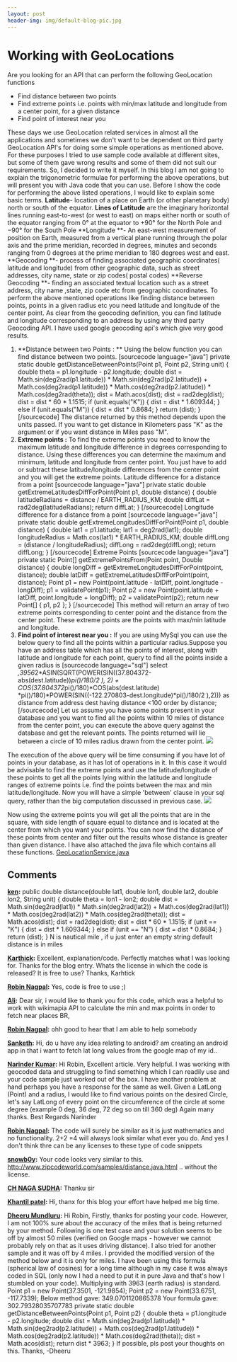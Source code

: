 ```yaml
---
layout: post
header-img: img/default-blog-pic.jpg
---
```


# Working with GeoLocations

Are you looking for an API that can perform the following GeoLocation functions 

  * Find distance between two points
  * Find extreme points i.e. points with min/max latitude and longitude from a center point, for a given distance
  * Find point of interest near you

These days we use GeoLocation related services in almost all the applications and sometimes we don't want to be dependent on third party GeoLocation API's for doing some simple operations as mentioned above. For these purposes I tried to use sample code available at different sites, but some of them gave wrong results and some of them did not suit our requirements. So, I decided to write it myself.  In this blog I am not going to explain the trigonometric formulae for performing the above operations, but will present you with Java code that you can use. Before I show the code for performing the above listed operations, I would like to explain some basic terms. **Latitude**\- location of a place on Earth (or other planetary body) north or south of the equator. **Lines of Latitude** are the imaginary horizontal lines running east-to-west (or west to east) on maps either north or south of the equator ranging from 0° at the equator to +90° for the North Pole and −90° for the South Pole **Longitude **\- An east-west measurement of position on Earth, measured from a vertical plane running through the polar axis and the prime meridian, recorded in degrees, minutes and seconds ranging from 0 degrees at the prime meridian to 180 degrees west and east. **Geocoding **\- process of finding associated geographic coordinates( latitude and longitude) from other geographic data, such as street addresses, city name, state or zip codes( postal codes) **Reverse Geocoding **\- finding an associated textual location such as a street address, city name ,state, zip code etc from geographic coordinates. To perform the above mentioned operations like finding distance between points, points in a given radius etc you need latitude and longitude of the center point. As clear from the geocoding definition, you can find latitude and longitude corresponding to an address by using any third party Geocoding API. I have used google geocoding api's which give very good results. 

  1. **Distance between two Points : ** Using the below function you can find distance between two points. [sourcecode language="java"] private static double getDistanceBetweenPoints(Point p1, Point p2, String unit) { double theta = p1.longitude - p2.longitude; double dist = Math.sin(deg2rad(p1.latitude)) * Math.sin(deg2rad(p2.latitude)) \+ Math.cos(deg2rad(p1.latitude)) * Math.cos(deg2rad(p2.latitude)) * Math.cos(deg2rad(theta)); dist = Math.acos(dist); dist = rad2deg(dist); dist = dist * 60 * 1.1515; if (unit.equals("K")) { dist = dist * 1.609344; } else if (unit.equals("M")) { dist = dist * 0.8684; } return (dist); } [/sourcecode] The distance returned by this method depends upon the units passed. If you want to get distance in Kilometers pass "K" as the argument or if you want distance in Miles pass "M".
  2. **Extreme points :** To find the extreme points you need to know the maximum latitude and longitude difference in degrees corresponding to distance. Using these differences you can determine the maximum and minimum, latitude and longitude from center point. You just have to add or subtract these latitude/longitude differences from the center point and you will get the extreme points. Latitude difference for a distance from a point [sourcecode language="java"] private static double getExtremeLatitudesDiffForPoint(Point p1, double distance) { double latitudeRadians = distance / EARTH_RADIUS_KM; double diffLat = rad2deg(latitudeRadians); return diffLat; } [/sourcecode] Longitude difference for a distance from a point [sourcecode language="java"] private static double getExtremeLongitudesDiffForPoint(Point p1, double distance) { double lat1 = p1.latitude; lat1 = deg2rad(lat1); double longitudeRadius = Math.cos(lat1) * EARTH_RADIUS_KM; double diffLong = (distance / longitudeRadius); diffLong = rad2deg(diffLong); return diffLong; } [/sourcecode] Extreme Points [sourcecode language="java"] private static Point[] getExtremePointsFrom(Point point, Double distance) { double longDiff = getExtremeLongitudesDiffForPoint(point, distance); double latDiff = getExtremeLatitudesDiffForPoint(point, distance); Point p1 = new Point(point.latitude - latDiff, point.longitude \- longDiff); p1 = validatePoint(p1); Point p2 = new Point(point.latitude + latDiff, point.longitude \+ longDiff); p2 = validatePoint(p2); return new Point[] { p1, p2 }; } [/sourcecode] This method will return an array of two extreme points corresponding to center point and the distance from the center point. These extreme points are the points with max/min latitude and longitude.
  3. **Find point of interest near you :** If you are using MySql you can use the below query to find all the points within a particular radius.Suppose you have an address table which has all the points of interest, along with latitude and longitude for each point, query to find all the points inside a given radius is [sourcecode language="sql"] select *,3956*2*ASIN(SQRT(POWER(SIN((37.804372-abs(dest.latitude))*pi()/180/2 ), 2) + COS(37.804372*pi()/180)*COS(abs(dest.latitude) *pi()/180)*POWER(SIN((-122.270803-dest.longitude)*pi()/180/2 ),2))) as distance from address dest having distance <100 order by distance; [/sourcecode] Let us assume you have some points present in your database and you want to find all the points within 10 miles of distance from the center point, you can execute the above query against the database and get the relevant points. The points returned will lie between a circle of 10 miles radius drawn from the center point. ![](/wp-content/uploads/2010/10/within-radius3.png)   
  
  
  
  
  
  
  
  
  
  
  
  
  
  
The execution of the above query will be time consuming if you have lot of points in your database, as it has lot of operations in it. In this case it would be advisable to find the extreme points and use the latitude/longitude of these points to get all the points lying within the latitude and longitude ranges of extreme points i.e. find the points between the max and min latitude/longitude. Now you will have a simple 'between' clause in your sql query, rather than the big computation discussed in previous case. ![](/wp-content/uploads/2010/10/within-extremepoints.png)   
  
  
  
  
  
  
  
  
  
  
  
  
  
  
  
  
  
Now using the extreme points you will get all the points that are in the square, with side length of square equal to distance and is located at the center from which you want your points. You can now find the distance of these points from center and filter out the results whose distance is greater than given distance.
I have also attached the java file which contains all these functions. [GeoLocationService.java](http://www.sendspace.com/file/yv0lki)

## Comments

**[ken](#3175 "2010-11-09 18:12:27"):** public double distance(double lat1, double lon1, double lat2, double lon2, String unit) { double theta = lon1 - lon2; double dist = Math.sin(deg2rad(lat1)) * Math.sin(deg2rad(lat2)) + Math.cos(deg2rad(lat1)) * Math.cos(deg2rad(lat2)) * Math.cos(deg2rad(theta)); dist = Math.acos(dist); dist = rad2deg(dist); dist = dist * 60 * 1.1515; if (unit == "K") { dist = dist * 1.609344; } else if (unit == "N") { dist = dist * 0.8684; } return (dist); } N is nautical mile , if u just enter an empty string default distance is in miles

**[Karthick](#5275 "2011-02-07 07:47:08"):** Excellent, explanation/code. Perfectly matches what I was looking for. Thanks for the blog entry. Whats the license in which the code is released? It is free to use? Thanks, Karhtick

**[Robin Nagpal](#5278 "2011-02-09 08:51:50"):** Yes, code is free to use ;)

**[Ali](#5560 "2011-05-09 13:37:08"):** Dear sir, i would like to thank you for this code, which was a helpful to work with wikimapia API to calculate the min and max points in order to fetch near places BR,

**[Robin Nagpal](#5562 "2011-05-09 17:16:25"):** ohh good to hear that I am able to help somebody

**[Sanketh](#5461 "2011-04-13 10:11:22"):** Hi, do u have any idea relating to android? am creating an android app in that i want to fetch lat long values from the google map of my id..

**[Narinder Kumar](#5596 "2011-05-26 02:21:36"):** Hi Robin, Excellent article. Very helpful. I was working with geocoded data and struggling to find something which I can readily use and your code sample just worked out of the box. I have another problem at hand perhaps you have a response for the same as well. Given a LatLong (Point) and a radius, I would like to find various points on the desired Circle, let's say LatLong of every point on the circumference of the circle at some degree (example 0 deg, 36 deg, 72 deg so on till 360 deg) Again many thanks. Best Regards Narinder

**[Robin Nagpal](#5550 "2011-05-04 16:41:07"):** The code will surely be similar as it is just mathematics and no functionality. 2+2 =4 will always look similar what ever you do. And yes I don't think thre can be any licenses to these type of code snippets

**[snowb0y](#5548 "2011-05-04 03:22:04"):** Your code looks very similar to this. http://www.zipcodeworld.com/samples/distance.java.html .. without the license.

**[CH NAGA SUDHA](#5928 "2011-09-20 13:15:54"):** Thanku sir

**[Khantil patel](#7751 "2012-02-24 11:41:40"):** Hi, thanx for this blog your effort have helped me big time.

**[Dheeru Mundluru](#9090 "2012-06-23 04:31:48"):** Hi Robin, Firstly, thanks for posting your code. However, I am not 100% sure about the accuracy of the miles that is being returned by your method. Following is one test case and your solution seems to be off by almost 50 miles (verified on Google maps - however we cannot probably rely on that as it uses driving distance). I also tried for another sample and it was off by 4 miles. I provided the modified version of the method below and it is only for miles. I have been using this formula (spherical law of cosines) for a long time although in my case it was always coded in SQL (only now I had a need to put it in pure Java and that's how I stumbled on your code). Multiplying with 3963 (earth radius) is standard. Point p1 = new Point(37.3501, -121.9854); Point p2 = new Point(33.6751, -117.7339); Below method gave: 349.0701120865378 Your formula gave: 302.79328035707783 private static double getDistanceBetweenPoints(Point p1, Point p2) { double theta = p1.longitude - p2.longitude; double dist = Math.sin(deg2rad(p1.latitude)) * Math.sin(deg2rad(p2.latitude)) \+ Math.cos(deg2rad(p1.latitude)) * Math.cos(deg2rad(p2.latitude)) * Math.cos(deg2rad(theta)); dist = Math.acos(dist); return dist * 3963; } If possible, pls post your thoughts on this. Thanks, -Dheeru

